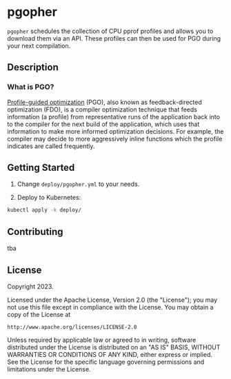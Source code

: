 # pgopher

`pgopher` schedules the collection of CPU pprof profiles and allows you to download them via an API. These profiles can then be used for PGO during your next compilation.

## Description

### What is PGO?

[Profile-guided optimization](https://go.dev/doc/pgo) (PGO), also known as feedback-directed optimization (FDO), is a compiler optimization technique that feeds information (a profile) from representative runs of the application back into to the compiler for the next build of the application, which uses that information to make more informed optimization decisions. For example, the compiler may decide to more aggressively inline functions which the profile indicates are called frequently.

## Getting Started

1. Change `deploy/pgopher.yml` to your needs.

2. Deploy to Kubernetes:

```sh
kubectl apply -k deploy/
```

## Contributing

tba

## License

Copyright 2023.

Licensed under the Apache License, Version 2.0 (the "License");
you may not use this file except in compliance with the License.
You may obtain a copy of the License at

    http://www.apache.org/licenses/LICENSE-2.0

Unless required by applicable law or agreed to in writing, software
distributed under the License is distributed on an "AS IS" BASIS,
WITHOUT WARRANTIES OR CONDITIONS OF ANY KIND, either express or implied.
See the License for the specific language governing permissions and
limitations under the License.
